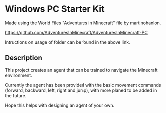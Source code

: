 # Windows PC Starter Kit

Made using the World Files "Adventures in Minecraft" file by martinohanlon.

https://github.com/AdventuresInMinecraft/AdventuresInMinecraft-PC 

Intructions on usage of folder can be found in the above link.

## Description

This project creates an agent that can be trained to navigate the Minecraft environment. 

Currently the agent has been provided with the basic movement commands (forward, backward, left, right and jump), with more planed to be added in the future. 

Hope this helps with designing an agent of your own.
